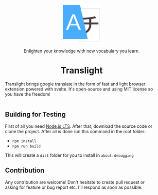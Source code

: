 <div align="center"><img src="./src/images/translight-128.png" /></div>
<p align="center">Enlighten your knowledge with new vocabulary you learn.</p>


<h1 align="center"> Translight</h1>
Translight brings google translate in the form of fast and light browser extension powered with svelte. It's open-source and using MIT license so you have the freedom!
<br />
<br />


## Building for Testing
First of all you need [Node.js LTS](https://nodejs.org/en/). After that, download the source code or clone the project. After all is done run this command in the root folder:
- `npm install`
- `npm run build`

This will create a `dist` folder for you to install in `about:debugging` 

## Contribution
Any contribution are welcome! Don't hesitate to create pull request or asking for feature or bug report etc. I'll respond as soon as possible.


